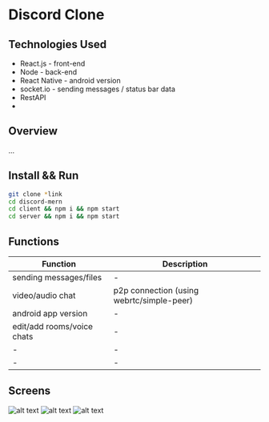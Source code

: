 ﻿# Discord Clone

## Technologies Used
* React.js - front-end
* Node - back-end
* React Native - android version
* socket.io - sending messages / status bar data
* RestAPI
* 

## Overview
...

## Install && Run

```sh
git clone *link
cd discord-mern
cd client && npm i && npm start
cd server && npm i && npm start
```

## Functions

| Function                                  | Description                                       |
|-------------------------------------------|---------------------------------------------------|
| sending messages/files                    | -                                                 |
| video/audio chat                          | p2p connection (using webrtc/simple-peer)         |
| android app version                       | -                                                 |
| edit/add rooms/voice chats                | -                                                 |
| -                                         | -                                                 |
| -                                         | -                                                 |

## Screens

![alt text](https://github.com/GiorgioRR/discord-mern/blob/master/data/login.png)
![alt text](https://github.com/GiorgioRR/discord-mern/blob/master/data/chat.png)
![alt text](https://github.com/GiorgioRR/discord-mern/blob/master/data/mobile.png)
